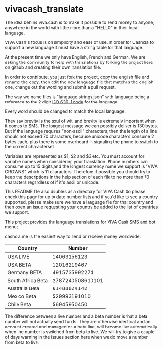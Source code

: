 # vivacash_translate

The idea behind viva.cash is to make it possible to send money to anyone, anywhere in the world with little more than a "HELLO" in their local language.

VIVA Cash's focus is on simplicity and ease of use.
In order for Cashola to support a new language it must have a string table for that language.

At the present time we only have English, French and German. We are asking the community to help with translations by forking the project here on github and creating their own translation file.

In order to contribute, you just fork the project, copy the english file and rename the copy, then edit the new language file that matches the english one, change out the wording and submit a pull request.

The way we name files is "language.strings.json" with language being a reference to the 2 digit [ISO 639-1 code](https://en.wikipedia.org/wiki/List_of_ISO_639-1_codes) for the language.

Every word should be changed to match the local language.

They say brevity is the soul of wit, and brevity is extremely important when it comes to SMS.
The longest message we can possibly deliver is 130 bytes.
But if the language requires "non-ascii" characters, then the length of a line should not exceed 70 characters, because unicode characters consume 2 bytes each, plus there is some overheard in signaling the phone to switch to the correct characterset.

Variables are represented as $1, $2 and $3 etc.  You must account for variable names when considering your translation.
Phone numbers can consume up to 15 digits,and the longest currency name we support is "VIVA CROWNS" which is 11 characters.
Therefore if possible you should try to keep the descriptions in the help section of each file to no more than 70 characters regardless of if it's ascii or unicode.

This README file also doubles as a directory for VIVA Cash
So please check this page for up to date number lists and if you'd like to see a country supported, please make sure we have a language file for that country and then open an issue requesting your country be added to the list of countries we support.

This project provides the language translations for VIVA Cash SMS and bot menus

cashola.me is the easiest way to send or receive money worldwide.


| Country           | Number           | 
|-------------------|------------------|
| USA LIVE          | 14063156123      |  
| USA BETA          | 12016219467      |
| Germany BETA      | 4915735992274    |
| South Africa Beta | 2787240508610101 |
| Australia Beta    | 61488824142      |
| Mexico Beta       | 529993191010     |
| Chile Beta        | 56945950450      |

The difference between a live number and a beta number is that a beta number will not actually send funds.  They are otherwise identical and an account created and managed on a beta line, will become live automatically when the number is switched from beta to live.  We will try to give a couple of days warning in the issues section here when we do move a number from beta to live.
